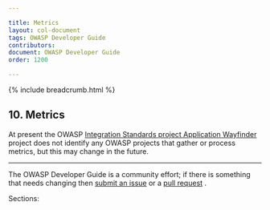 ```yaml
---

title: Metrics
layout: col-document
tags: OWASP Developer Guide
contributors:
document: OWASP Developer Guide
order: 1200

---
```


{% include breadcrumb.html %}

## 10. Metrics

At present the OWASP [Integration Standards project Application Wayfinder][wayfinder] project
does not identify any OWASP projects that gather or process metrics, but this may change in the future.

----

The OWASP Developer Guide is a community effort; if there is something that needs changing
then [submit an issue][issue1200] or a [pull request][pr] .

[issue1200]: https://github.com/OWASP/www-project-developer-guide/issues/new?labels=enhancement&template=request.md&title=Update:%2012-metrics/00-toc
[pr]: https://github.com/OWASP/www-project-developer-guide/pulls
[wayfinder]: https://owasp.org/www-project-integration-standards/

Sections:

